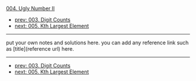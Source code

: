 [004. Ugly Number II](http://www.lintcode.com/problem/ugly-number-ii)

- [prev: 003. Digit Counts](003-digit-counts.md)
- [next: 005. Kth Largest Element](005-kth-largest-element.md)

---

put your own notes and solutions here.
you can add any reference link such as [title](reference url) here.

---

- [prev: 003. Digit Counts](003-digit-counts.md)
- [next: 005. Kth Largest Element](005-kth-largest-element.md)
